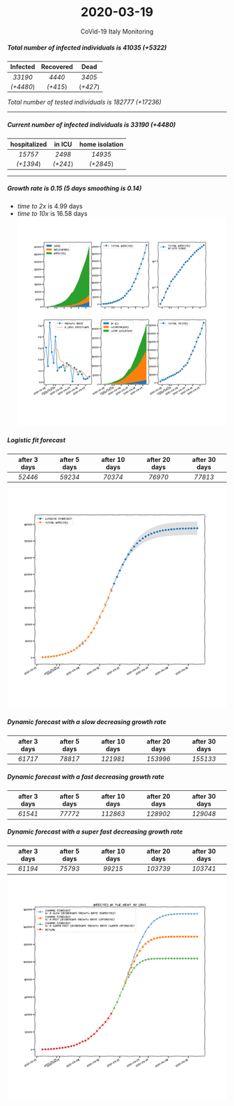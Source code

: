 <div align='center'>

# 2020-03-19
CoVid-19 Italy Monitoring
</div>

##### Total number of infected individuals is 41035 (+5322)
Infected | Recovered | Dead
:---: | :---: | :---:
*33190* | *4440* | *3405*
*(+4480*) | *(+415*) | (*+427*)

*Total number of tested individuals is 182777 (+17236)*
***
##### Current number of infected individuals is 33190 (+4480)
hospitalized | in ICU | home isolation
:---: | :---: | :---:
*15757* |*2498* |*14935*
*(+1394*) |*(+241*) |*(+2845*)
***
##### Growth rate is 0.15 (5 days smoothing is 0.14)
- *time to 2x* is 4.99 days
- *time to 10x* is 16.58 days
![stats][stats]

##### Logistic fit forecast
after 3 days | after 5 days | after 10 days | after 20 days | after 30 days
:---: | :---: | :---: | :---: | :---:
*52446* |*59234* |*70374* |*76970* |*77813*


![logistic][logistic]

##### Dynamic forecast with a slow decreasing growth rate
after 3 days | after 5 days | after 10 days | after 20 days | after 30 days
:---: | :---: | :---: | :---: | :---:
*61717* |*78817* |*121981* |*153996* |*155133*
##### Dynamic forecast with a fast decreasing growth rate
after 3 days | after 5 days | after 10 days | after 20 days | after 30 days
:---: | :---: | :---: | :---: | :---:
*61541* |*77772* |*112863* |*128902* |*129048*
##### Dynamic forecast with a super fast decreasing growth rate
after 3 days | after 5 days | after 10 days | after 20 days | after 30 days
:---: | :---: | :---: | :---: | :---:
*61194* |*75793* |*99215* |*103739* |*103741*


![dynamic_forecast][dynamic_forecast]

[stats]: stats.png
[logistic]: logistic.png
[dynamic_forecast]: dynamic_forecast.png
